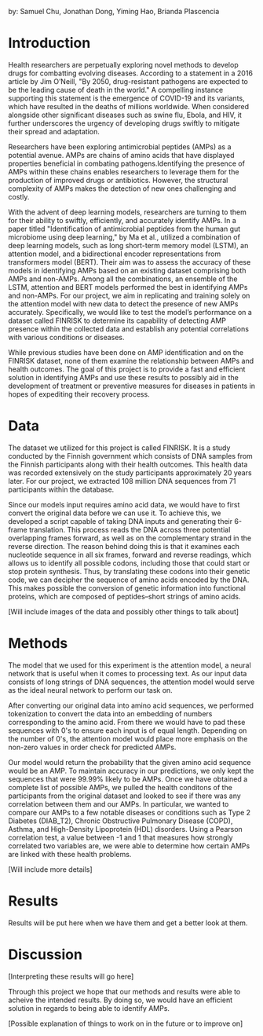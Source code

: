 by: Samuel Chu, Jonathan Dong, Yiming Hao, Brianda Plascencia

# Introduction

Health researchers are perpetually exploring novel methods to develop drugs for combatting evolving diseases. According to a statement in a 2016 article by Jim O’Neill, "By 2050, drug-resistant pathogens are expected to be the leading cause of death in the world." A compelling instance supporting this statement is the emergence of COVID-19 and its variants, which have resulted in the deaths of millions worldwide. When considered alongside other significant diseases such as swine flu, Ebola, and HIV, it further underscores the urgency of developing drugs swiftly to mitigate their spread and adaptation. 

Researchers have been exploring antimicrobial peptides (AMPs) as a potential avenue. AMPs are chains of amino acids that have displayed properties beneficial in combating pathogens.Identifying the presence of AMPs within these chains enables researchers to leverage them for the production of improved drugs or antibiotics. However, the structural complexity of AMPs makes the detection of new ones challenging and costly.

With the advent of deep learning models, researchers are turning to them for their ability to swiftly, efficiently, and accurately identify AMPs. In a paper titled "Identification of antimicrobial peptides from the human gut microbiome using deep learning," by Ma et al., utilized a combination of deep learning models, such as long short-term memory model (LSTM), an attention model, and a bidirectional encoder representations from transformers model (BERT). Their aim was to assess the accuracy of these models in identifying AMPs based on an existing dataset comprising both AMPs and non-AMPs. Among all the combinations, an ensemble of the LSTM, attention and BERT models performed the best in identifying AMPs and non-AMPs. For our project, we aim in replicating and training solely on the attention model with new data to detect the presence of new AMPs accurately. Specifically, we would like to test the model’s performance on a dataset called FINRISK to determine its capability of detecting AMP presence within the collected data and establish any potential correlations with various conditions or diseases.

While previous studies have been done on AMP identification and on the FINRISK dataset, none of them examine the relationship between AMPs and health outcomes. The goal of this project is to provide a fast and efficient solution in identifying AMPs and use these results to possibly aid in the development of treatment or preventive measures for diseases in patients in hopes of expediting their recovery process.

# Data

The dataset we utilized for this project is called FINRISK. It is a study conducted by the Finnish government which consists of DNA samples from the Finnish participants along with their health outcomes. This health data was recorded extensively on the study participants approximately 20 years later. For our project, we extracted 108 million DNA sequences from 71 participants within the database.

Since our models input requires amino acid data, we would have to first convert the original data before we can use it. To achieve this, we developed a script capable of taking DNA inputs and generating their 6-frame translation. This process reads the DNA across three potential overlapping frames forward, as well as on the complementary strand in the reverse direction. The reason behind doing this is that it examines each nucleotide sequence in all six frames, forward and reverse readings, which allows us to identify all possible codons, including those that could start or stop protein synthesis. Thus, by translating these codons into their genetic code, we can decipher the sequence of amino acids encoded by the DNA. This makes possible the conversion of genetic information into functional proteins, which are composed of peptides–short strings of amino acids.  

[Will include images of the data and possibly other things to talk about]

# Methods

The model that we used for this experiment is the attention model, a neural network that is useful when it comes to processing text. As our input data consists of long strings of DNA sequences, the attention model would serve as the ideal neural network to perform our task on.

After converting our original data into amino acid sequences, we performed tokenization to convert the data into an embedding of numbers corresponding to the amino acid. From there we would have to pad these sequences with 0's to ensure each input is of equal length. Depending on the number of 0's, the attention model would place more emphasis on the non-zero values in order check for predicted AMPs.

Our model would return the probability that the given amino acid sequence would be an AMP. To maintain accuracy in our predictions, we only kept the sequences that were 99.99% likely to be AMPs. Once we have obtained a complete list of possible AMPs, we pulled the health conditons of the participants from the original dataset and looked to see if there was any correlation between them and our AMPs. In particular, we wanted to compare our AMPs to a few notable diseases or conditions such as Type 2 Diabetes (DIAB_T2), Chronic Obstructive Pulmonary Disease (COPD), Asthma, and High-Density Lipoprotein (HDL) disorders. Using a Pearson correlation test, a value between -1 and 1 that measures how strongly correlated two variables are, we were able to determine how certain AMPs are linked with these health problems. 

[Will include more details]

# Results

Results will be put here when we have them and get a better look at them.

# Discussion

[Interpreting these results will go here]

Through this project we hope that our methods and results were able to acheive the intended results. By doing so, we would have an efficient solution in regards to being able to identify AMPs.

[Possible explanation of things to work on in the future or to improve on]
